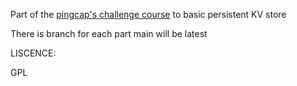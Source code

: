 

Part of the [pingcap's challenge course](https://github.com/pingcap/talent-plan/tree/master/courses/rust) to basic persistent KV store

There is branch for each part 
main will be latest

LISCENCE:

GPL
